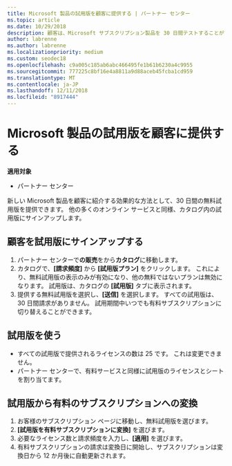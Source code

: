 ```yaml
---
title: Microsoft 製品の試用版を顧客に提供する | パートナー センター
ms.topic: article
ms.date: 10/29/2018
description: 顧客は、Microsoft サブスクリプション製品を 30 日間テストすることができます。 その他の多くのオンライン サービスと同様、カタログ内のこれらの試用版にサインアップすることができます。
author: labrenne
ms.author: labrenne
ms.localizationpriority: medium
ms.custom: seodec18
ms.openlocfilehash: c9a005c185ab6abc466495fe1b61b6230a4c9955
ms.sourcegitcommit: 777225c8bf16e4a8811a9d88aceb45fcba1cd959
ms.translationtype: MT
ms.contentlocale: ja-JP
ms.lasthandoff: 12/11/2018
ms.locfileid: "8917444"
---
```

# <a name="offer-your-customers-trials-of-microsoft-products"></a>Microsoft 製品の試用版を顧客に提供する

**適用対象**

-  パートナー センター

新しい Microsoft 製品を顧客に紹介する効果的な方法として、30 日間の無料試用版を提供できます。 他の多くのオンライン サービスと同様、カタログ内の試用版にサインアップします。  

## <a name="sign-your-customer-up-for-a-trial"></a>顧客を試用版にサインアップする

1.  パートナー センターで**の販売**をから**カタログ**に移動します。 
2.  カタログで、**[請求頻度]** から **[試用版プラン]** をクリックします。 これにより、無料試用版の表示のみが有効になり、他の無料ではないプランは無効になります。 試用版は、カタログの **[試用版]** タブに表示されます。
3.  提供する無料試用版を選択し、**[送信]** を選択します。 すべての試用版は、30 日間請求がありません。 試用期間中いつでも有料サブスクリプションに切り替えることができます。

## <a name="using-the-trial"></a>試用版を使う

- すべての試用版で提供されるライセンスの数は 25 です。 これは変更できません。
- パートナー センターで、有料サービスと同様に試用版のライセンスとシートを割り当てます。

## <a name="converting-a-trial-to-a-paid-subscription"></a>試用版から有料のサブスクリプションへの変換

1.  お客様のサブスクリプション ページに移動し、無料試用版を選びます。
2.  **[試用版を有料サブスクリプションに変換]** を選びます。
3.  必要なライセンス数と請求頻度を入力し、**[適用]** を選びます。
4.  有料サブスクリプションの請求は変換日に開始し、サブスクリプションは変換日から 12 か月後に自動更新されます。 

